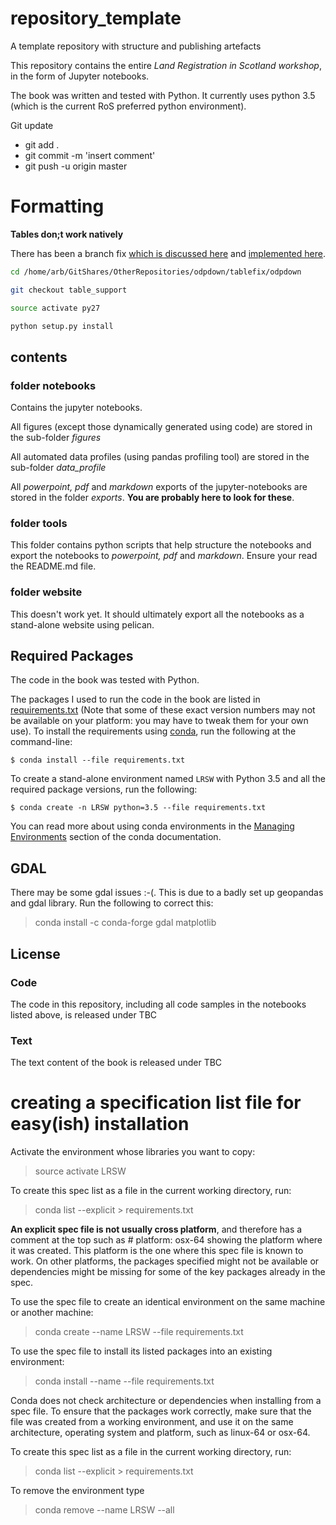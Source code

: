 # repository_template

A template repository with structure and publishing artefacts

This repository contains the entire *Land Registration in Scotland workshop*, in the form of Jupyter notebooks.

The book was written and tested with Python. It currently uses python 3.5 (which is the current RoS preferred python environment).

Git update

* git add .
* git commit -m 'insert comment'
* git push -u origin master

# Formatting

**Tables don;t work natively**

There has been a branch fix [which is discussed here](https://github.com/thorstenb/odpdown/pull/39) and [implemented here](https://github.com/romanofski/odpdown/tree/table_support/demo).

```bash
cd /home/arb/GitShares/OtherRepositories/odpdown/tablefix/odpdown

git checkout table_support

source activate py27

python setup.py install
```

## contents

### folder notebooks

Contains the jupyter notebooks.

All figures (except those dynamically generated using code) are stored in the sub-folder *figures*

All automated data profiles (using pandas profiling tool) are stored in the sub-folder *data_profile*

All *powerpoint, pdf* and *markdown* exports of the jupyter-notebooks are stored in the folder *exports*. **You are probably here to look for these**.

### folder tools

This folder contains python scripts that help structure the notebooks and export the notebooks to *powerpoint, pdf* and *markdown*. Ensure your read the README.md file.

### folder website

This doesn't work yet. It should ultimately export all the notebooks as a stand-alone website using pelican.


## Required Packages

The code in the book was tested with Python.

The packages I used to run the code in the book are listed in [requirements.txt](requirements.txt) (Note that some of these exact version numbers may not be available on your platform: you may have to tweak them for your own use).
To install the requirements using [conda](http://conda.pydata.org), run the following at the command-line:

```
$ conda install --file requirements.txt
```

To create a stand-alone environment named ``LRSW`` with Python 3.5 and all the required package versions, run the following:

```
$ conda create -n LRSW python=3.5 --file requirements.txt
```

You can read more about using conda environments in the [Managing Environments](http://conda.pydata.org/docs/using/envs.html) section of the conda documentation.

## GDAL

There may be some gdal issues :-(. This is due to a badly set up geopandas and gdal library. Run the following to correct this:

> conda install -c conda-forge gdal matplotlib



## License

### Code
The code in this repository, including all code samples in the notebooks listed above, is released under TBC

### Text
The text content of the book is released under TBC

# creating a specification list file for easy(ish) installation

Activate the environment whose libraries you want to copy:

> source activate LRSW

To create this spec list as a file in the current working directory, run:

> conda list --explicit > requirements.txt

**An explicit spec file is not usually cross platform**, and therefore has a comment at the top such as # platform: osx-64 showing the platform where it was created. This platform is the one where this spec file is known to work. On other platforms, the packages specified might not be available or dependencies might be missing for some of the key packages already in the spec.

To use the spec file to create an identical environment on the same machine or another machine:

> conda create --name LRSW --file requirements.txt

To use the spec file to install its listed packages into an existing environment:

> conda install --name <environment name> --file requirements.txt

Conda does not check architecture or dependencies when installing from a spec file. To ensure that the packages work correctly, make sure that the file was created from a working environment, and use it on the same architecture, operating system and platform, such as linux-64 or osx-64.

To create this spec list as a file in the current working directory, run:

> conda list --explicit > requirements.txt

To remove the environment type

> conda remove --name LRSW --all

